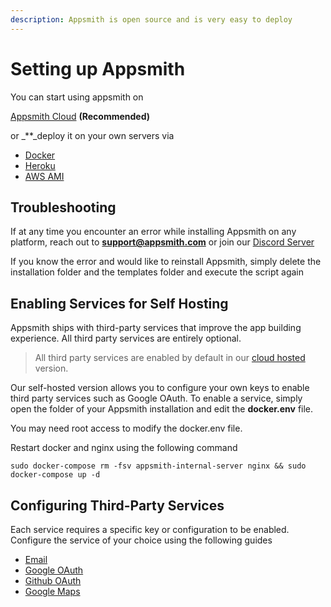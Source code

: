 ```yaml
---
description: Appsmith is open source and is very easy to deploy
---
```


# Setting up Appsmith

You can start using appsmith on

[Appsmith Cloud](appsmith-cloud.md) **\(Recommended\)**

or _\*\*_deploy it on your own servers via

* [Docker](docker.md)
* [Heroku](heroku.md)
* [AWS AMI](https://github.com/appsmithorg/appsmith-docs/tree/59aba8f49d764fa83b0af607119f5fce7d129575/setting-up-appsmith/setting-up-appsmith/aws-ami.md)

## Troubleshooting

If at any time you encounter an error while installing Appsmith on any platform, reach out to **support@appsmith.com** or join our [Discord Server](https://discord.com/invite/rBTTVJp)

If you know the error and would like to reinstall Appsmith, simply delete the installation folder and the templates folder and execute the script again

## Enabling Services for Self Hosting

Appsmith ships with third-party services that improve the app building experience. All third party services are entirely optional.

> All third party services are enabled by default in our [cloud hosted](https://appsmith.com) version.


Our self-hosted version allows you to configure your own keys to enable third party services such as Google OAuth. To enable a service, simply open the folder of your Appsmith installation and edit the **docker.env** file.

You may need root access to modify the docker.env file.

Restart docker and nginx using the following command

```text
sudo docker-compose rm -fsv appsmith-internal-server nginx && sudo docker-compose up -d
```

## Configuring Third-Party Services

Each service requires a specific key or configuration to be enabled. Configure the service of your choice using the following guides

* [Email](../third-party-services/email/)
* [Google OAuth](../third-party-services/google-login.md)
* [Github OAuth](../third-party-services/github-login.md)
* [Google Maps](../third-party-services/google-maps.md)

